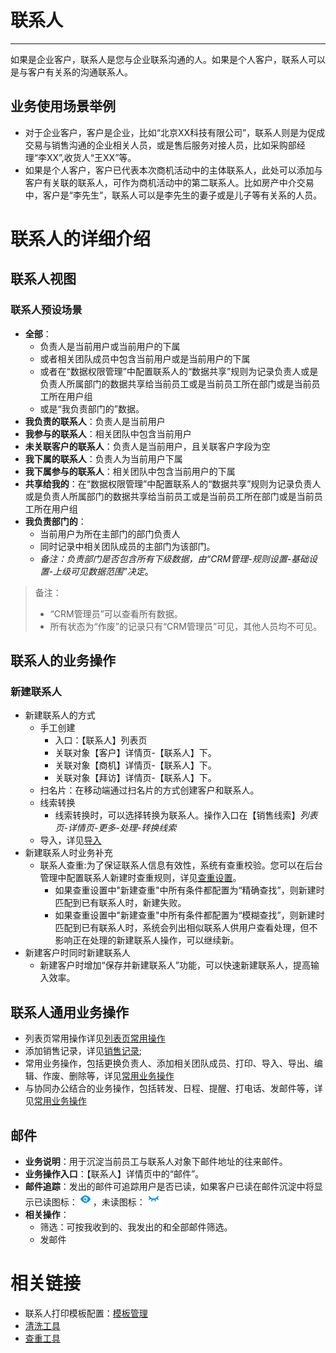 
# 联系人

---

如果是企业客户，联系人是您与企业联系沟通的人。如果是个人客户，联系人可以是与客户有关系的沟通联系人。



## 业务使用场景举例
- 对于企业客户，客户是企业，比如“北京XX科技有限公司”，联系人则是为促成交易与销售沟通的企业相关人员，或是售后服务对接人员，比如采购部经理“李XX”,收货人“王XX”等。
- 如果是个人客户，客户已代表本次商机活动中的主体联系人，此处可以添加与客户有关联的联系人，可作为商机活动中的第二联系人。比如房产中介交易中，客户是“李先生”，联系人可以是李先生的妻子或是儿子等有关系的人员。

# 联系人的详细介绍

## 联系人视图

### 联系人预设场景
- **全部**：
    - 负责人是当前用户或当前用户的下属
    - 或者相关团队成员中包含当前用户或是当前用户的下属
    - 或者在“数据权限管理”中配置联系人的“数据共享”规则为记录负责人或是负责人所属部门的数据共享给当前员工或是当前员工所在部门或是当前员工所在用户组
    - 或是“我负责部门的”数据。
- **我负责的联系人**：负责人是当前用户
- **我参与的联系人**：相关团队中包含当前用户
- **未关联客户的联系人**：负责人是当前用户，且关联客户字段为空
- **我下属的联系人**：负责人为当前用户下属
- **我下属参与的联系人**：相关团队中包含当前用户的下属
- **共享给我的**：在“数据权限管理”中配置联系人的“数据共享”规则为记录负责人或是负责人所属部门的数据共享给当前员工或是当前员工所在部门或是当前员工所在用户组
- **我负责部门的**：
    - 当前用户为所在主部门的部门负责人
    - 同时记录中相关团队成员的主部门为该部门。
    - *备注：负责部门是否包含所有下级数据，由“CRM管理-规则设置-基础设置-上级可见数据范围”决定*。

> 备注：
> - “CRM管理员”可以查看所有数据。
> - 所有状态为“作废”的记录只有“CRM管理员”可见，其他人员均不可见。

## 联系人的业务操作

### 新建联系人
- 新建联系人的方式
    - 手工创建
        - 入口：【联系人】列表页 
        - 关联对象【客户】详情页-【联系人】下。
        - 关联对象【商机】详情页-【联系人】下。
        - 关联对象【拜访】详情页-【联系人】下。
    - 扫名片：在移动端通过扫名片的方式创建客户和联系人。
    - 线索转换
        - 线索转换时，可以选择转换为联系人。操作入口在【销售线索】*列表页-详情页-更多-处理-转换线索*
    - 导入，详见[导入](2-8小工具.md#导入工具)
- 新建联系人时业务补充
    - 联系人查重:为了保证联系人信息有效性，系统有查重校验。您可以在后台管理中配置联系人新建时查重规则，详见[查重设置](7-3-4查重设置.md)。
        - 如果查重设置中"新建查重"中所有条件都配置为“精确查找”，则新建时匹配到已有联系人时，新建失败。
        - 如果查重设置中"新建查重"中所有条件都配置为“模糊查找”，则新建时匹配到已有联系人时，系统会列出相似联系人供用户查看处理，但不影响正在处理的新建联系人操作，可以继续新。
- 新建客户时同时新建联系人
    - 新建客户时增加“保存并新建联系人”功能，可以快速新建联系人，提高输入效率。

## 联系人通用业务操作
- 列表页常用操作详见[列表页常用操作](2-5列表视图.md)
- 添加销售记录，详见[销售记录](2-2销售记录服务记录.md);
- 常用业务操作，包括更换负责人、添加相关团队成员、打印、导入、导出、编辑、作废、删除等，详见[常用业务操作](2-7常用业务操作.md)
- 与协同办公结合的业务操作，包括转发、日程、提醒、打电话、发邮件等，详见[常用业务操作](2-7常用业务操作.md)

## 邮件

- **业务说明**：用于沉淀当前员工与联系人对象下邮件地址的往来邮件。
- **业务操作入口**：【联系人】详情页中的“邮件”。
- **邮件追踪**：发出的邮件可追踪用户是否已读，如果客户已读在邮件沉淀中将显示已读图标：![image_1bqfe9evc1e57ol51ctjh0c1v859.png-0.5kB][1]，未读图标：![image_1bqfeab02m0n1c41v0n4mvdvmm.png-0.5kB][2]
- **相关操作**：
    - 筛选：可按我收到的、我发出的和全部邮件筛选。
    - 发邮件  



# 相关链接
- 联系人打印模板配置：[模板管理](7-2-3模板管理.md)
- [清洗工具](2-8小工具.md#清洗工具)
- [查重工具](2-8小工具.md#查重工具) 

[1]: ./images/image_1bqfe9evc1e57ol51ctjh0c1v859.png
[2]: ./images/image_1bqfeab02m0n1c41v0n4mvdvmm.png